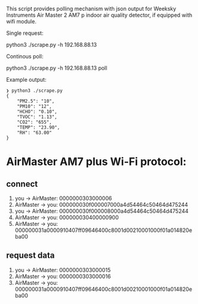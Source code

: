 This script provides polling mechanism with json output for Weeksky Instruments Air Master 2 AM7 p indoor air quality detector, if equipped with wifi module.

Single request:

python3 ./scrape.py -h 192.168.88.13

Continous poll:

python3 ./scrape.py -h 192.168.88.13 poll


Example output:
```
❯ python3 ./scrape.py
{
    "PM2.5": "10",
    "PM10": "12",
    "HCHO": "0.10",
    "TVOC": "1.13",
    "CO2": "655",
    "TEMP": "23.90",
    "RH": "63.00"
}
```

# AirMaster AM7 plus Wi-Fi protocol: #
## connect ##
1. you -> AirMaster: 0000000303000006
2. AirMaster -> you: 000000030f000007000a4d54464c50464d475244
3. you -> AirMaster: 000000030f000008000a4d54464c50464d475244
4. AirMaster -> you: 000000030400000900
5. AirMaster -> you: 000000031a0000910407ff09646400c8001d00210001000f01a014820eba00

## request data ##
1. you -> AirMaster: 0000000303000015
2. AirMaster -> you: 0000000303000016
3. AirMaster -> you: 000000031a0000910407ff09646400c8001d00210001000f01a014820eba00
